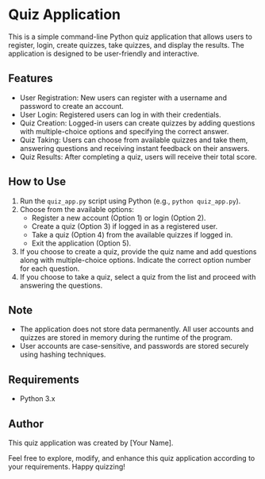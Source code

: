 # Quiz Application

This is a simple command-line Python quiz application that allows users to register, login, create quizzes, take quizzes, and display the results. The application is designed to be user-friendly and interactive.

## Features

- User Registration: New users can register with a username and password to create an account.
- User Login: Registered users can log in with their credentials.
- Quiz Creation: Logged-in users can create quizzes by adding questions with multiple-choice options and specifying the correct answer.
- Quiz Taking: Users can choose from available quizzes and take them, answering questions and receiving instant feedback on their answers.
- Quiz Results: After completing a quiz, users will receive their total score.

## How to Use

1. Run the `quiz_app.py` script using Python (e.g., `python quiz_app.py`).
2. Choose from the available options:
   - Register a new account (Option 1) or login (Option 2).
   - Create a quiz (Option 3) if logged in as a registered user.
   - Take a quiz (Option 4) from the available quizzes if logged in.
   - Exit the application (Option 5).
3. If you choose to create a quiz, provide the quiz name and add questions along with multiple-choice options. Indicate the correct option number for each question.
4. If you choose to take a quiz, select a quiz from the list and proceed with answering the questions.

## Note

- The application does not store data permanently. All user accounts and quizzes are stored in memory during the runtime of the program.
- User accounts are case-sensitive, and passwords are stored securely using hashing techniques.

## Requirements

- Python 3.x

## Author

This quiz application was created by [Your Name].

Feel free to explore, modify, and enhance this quiz application according to your requirements. Happy quizzing!
